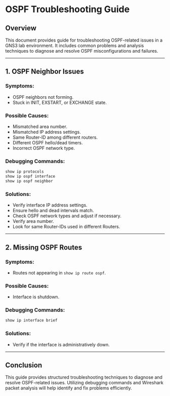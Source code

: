 # OSPF Troubleshooting Guide

## Overview
This document provides guide for troubleshooting OSPF-related issues in a GNS3 lab environment. It includes common problems and analysis techniques to diagnose and resolve OSPF misconfigurations and failures.

---

## 1. OSPF Neighbor Issues

### Symptoms:
- OSPF neighbors not forming.
- Stuck in INIT, EXSTART, or EXCHANGE state.

### Possible Causes:
- Mismatched area number.
- Mismatched IP address settings.
- Same Router-ID among different routers.
- Different OSPF hello/dead timers.
- Incorrect OSPF network type.

### Debugging Commands:
```sh
show ip protocols
show ip ospf interface 
show ip ospf neighbor
```

### Solutions:
- Verify interface IP address settings.
- Ensure hello and dead intervals match.
- Check OSPF network types and adjust if necessary.
- Verify area number.
- Look for same Router-IDs used in different Routers.

---

## 2. Missing OSPF Routes

### Symptoms:
- Routes not appearing in `show ip route ospf`.

### Possible Causes:
- Interface is shutdown.

### Debugging Commands:
```sh
show ip interface brief
```

### Solutions:
- Verify if the interface is administratively down. 

---

## Conclusion
This guide provides structured troubleshooting techniques to diagnose and resolve OSPF-related issues. Utilizing debugging commands and Wireshark packet analysis will help identify and fix problems efficiently.
